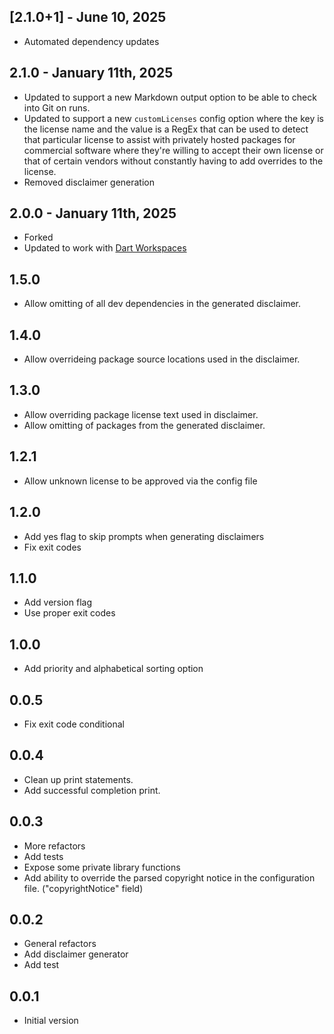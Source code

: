 ## [2.1.0+1] - June 10, 2025

* Automated dependency updates


## 2.1.0 - January 11th, 2025

* Updated to support a new Markdown output option to be able to check into Git on runs.
* Updated to support a new `customLicenses` config option where the key is the license name and the value is a RegEx that can be used to detect that particular license to assist with privately hosted packages for commercial software where they're willing to accept their own license or that of certain vendors without constantly having to add overrides to the license.
* Removed disclaimer generation

## 2.0.0 - January 11th, 2025

* Forked
* Updated to work with [Dart Workspaces](https://dart.dev/tools/pub/workspaces)

## 1.5.0

* Allow omitting of all dev dependencies in the generated disclaimer.

## 1.4.0

* Allow overrideing package source locations used in the disclaimer.

## 1.3.0

* Allow overriding package license text used in disclaimer.
* Allow omitting of packages from the generated disclaimer.

## 1.2.1

* Allow unknown license to be approved via the config file

## 1.2.0

* Add yes flag to skip prompts when generating disclaimers
* Fix exit codes

## 1.1.0

* Add version flag
* Use proper exit codes

## 1.0.0

* Add priority and alphabetical sorting option

## 0.0.5

* Fix exit code conditional

## 0.0.4

* Clean up print statements.
* Add successful completion print.
## 0.0.3

* More refactors
* Add tests
* Expose some private library functions
* Add ability to override the parsed copyright notice in the configuration file. ("copyrightNotice" field)

## 0.0.2

* General refactors
* Add disclaimer generator
* Add test

## 0.0.1

* Initial version